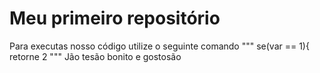 # Meu primeiro repositório

Para executas nosso código utilize o seguinte comando
"""
se(var == 1){
retorne 2
"""
Jão
tesão
bonito e gostosão
